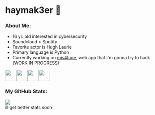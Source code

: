 # haymak3er 🐎

### About Me:
 - 16 yr. old interested in cybersecurity
 - Soundcloud > Spotify
 - Favorite actor is Hugh Laurie
 - Primary language is Python
 - Currently working on [mis4tune](https://github.com/haymak3er/mis4tune), web app that I'm gonna try to hack (WORK IN PROGRESS)

<img src="https://haymak3er.github.io/res/profile/python.png" width=36 height=36/><img src="https://haymak3er.github.io/res/profile/cpp.png" width=36 height=36/><img src="https://haymak3er.github.io/res/profile/csharp.png" width=36 height=36/><img src="https://haymak3er.github.io/res/profile/ubuntu.png" width=36 height=36/>

### My GitHub Stats:
[![](https://github-readme-stats.vercel.app/api?username=haymak3er&theme=github_dark&show_icons=true&hide=contribs,prs)](https://github.com/anuraghazra/github-readme-stats)<br>
ill get better stats soon
